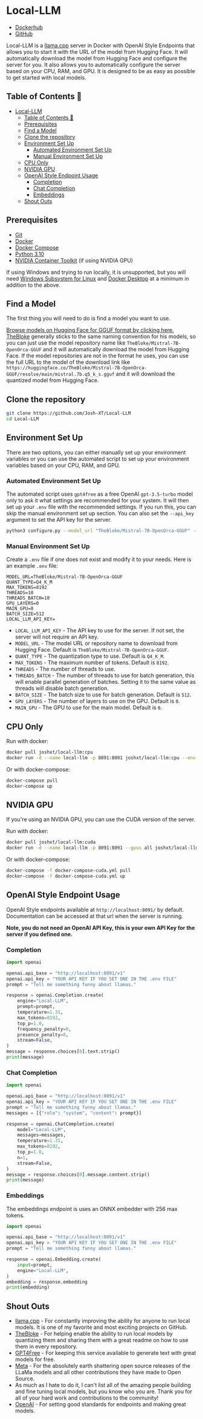 # Local-LLM

- [Dockerhub](https://hub.docker.com/r/joshxt/local-llm/tags)
- [GitHub](https://github.com/Josh-XT/Local-LLM)

Local-LLM is a [llama.cpp](https://github.com/ggerganov/llama.cpp) server in Docker with OpenAI Style Endpoints that allows you to start it with the URL of the model from Hugging Face. It will automatically download the model from Hugging Face and configure the server for you. It also allows you to automatically configure the server based on your CPU, RAM, and GPU. It is designed to be as easy as possible to get started with local models.

## Table of Contents 📖

- [Local-LLM](#local-llm)
  - [Table of Contents 📖](#table-of-contents-)
  - [Prerequisites](#prerequisites)
  - [Find a Model](#find-a-model)
  - [Clone the repository](#clone-the-repository)
  - [Environment Set Up](#environment-set-up)
    - [Automated Environment Set Up](#automated-environment-set-up)
    - [Manual Environment Set Up](#manual-environment-set-up)
  - [CPU Only](#cpu-only)
  - [NVIDIA GPU](#nvidia-gpu)
  - [OpenAI Style Endpoint Usage](#openai-style-endpoint-usage)
    - [Completion](#completion)
    - [Chat Completion](#chat-completion)
    - [Embeddings](#embeddings)
  - [Shout Outs](#shout-outs)

## Prerequisites

- [Git](https://git-scm.com/downloads)
- [Docker](https://docs.docker.com/get-docker/)
- [Docker Compose](https://docs.docker.com/compose/install/)
- [Python 3.10](https://www.python.org/downloads/)
- [NVIDIA Container Toolkit](https://docs.nvidia.com/datacenter/cloud-native/container-toolkit/latest/install-guide.html) (if using NVIDIA GPU)

If using Windows and trying to run locally, it is unsupported, but you will need [Windows Subsystem for Linux](https://docs.microsoft.com/en-us/windows/wsl/install-win10) and [Docker Desktop](https://docs.docker.com/docker-for-windows/install/) at a minimum in addition to the above.

## Find a Model

The first thing you will need to do is find a model you want to use.

[Browse models on Hugging Face for GGUF format by clicking here. TheBloke](https://huggingface.co/TheBloke?search_models=GGUF) generally sticks to the same naming convention for his models, so you can just use the model repository name like `TheBloke/Mistral-7B-OpenOrca-GGUF` and it will automatically download the model from Hugging Face. If the model repositories are not in the format he uses, you can use the full URL to the model of the download link like `https://huggingface.co/TheBloke/Mistral-7B-OpenOrca-GGUF/resolve/main/mistral.7b.q5_k_s.gguf` and it will download the quantized model from Hugging Face.

## Clone the repository

```bash
git clone https://github.com/Josh-XT/Local-LLM
cd Local-LLM
```

## Environment Set Up

There are two options, you can either manually set up your environment variables or you can use the automated script to set up your environment variables based on your CPU, RAM, and GPU.

### Automated Environment Set Up

The automated script uses `gpt4free` as a free OpenAI `gpt-3.5-turbo` model only to ask it what settings are recommended for your system. It will then set up your `.env` file with the recommended settings. If you run this, you can skip the manual environment set up section. You can also set the `--api_key` argument to set the API key for the server.

```bash
python3 configure.py --model_url "TheBloke/Mistral-7B-OpenOrca-GGUF" --api_key ""
```

### Manual Environment Set Up

Create a `.env` file if one does not exist and modify it to your needs. Here is an example `.env` file:

```env
MODEL_URL=TheBloke/Mistral-7B-OpenOrca-GGUF
QUANT_TYPE=Q4_K_M
MAX_TOKENS=8192
THREADS=10
THREADS_BATCH=10
GPU_LAYERS=0
MAIN_GPU=0
BATCH_SIZE=512
LOCAL_LLM_API_KEY=
```

- `LOCAL_LLM_API_KEY` - The API key to use for the server. If not set, the server will not require an API key.
- `MODEL_URL` - The model URL or repository name to download from Hugging Face. Default is `TheBloke/Mistral-7B-OpenOrca-GGUF`.
- `QUANT_TYPE` - The quantization type to use. Default is `Q4_K_M`.
- `MAX_TOKENS` - The maximum number of tokens. Default is `8192`.
- `THREADS` - The number of threads to use.
- `THREADS_BATCH` - The number of threads to use for batch generation, this will enable parallel generation of batches. Setting it to the same value as threads will disable batch generation.
- `BATCH_SIZE` - The batch size to use for batch generation. Default is `512`.
- `GPU_LAYERS` - The number of layers to use on the GPU. Default is `0`.
- `MAIN_GPU` - The GPU to use for the main model. Default is `0`.

## CPU Only

Run with docker:

```bash
docker pull joshxt/local-llm:cpu
docker run -d --name local-llm -p 8091:8091 joshxt/local-llm:cpu --env-file .env
```

Or with docker-compose:

```bash
docker-compose pull
docker-compose up
```

## NVIDIA GPU

If you're using an NVIDIA GPU, you can use the CUDA version of the server.

Run with docker:

```bash
docker pull joshxt/local-llm:cuda
docker run -d --name local-llm -p 8091:8091 --gpus all joshxt/local-llm:cuda --env-file .env
```

Or with docker-compose:

```bash
docker-compose -f docker-compose-cuda.yml pull
docker-compose -f docker-compose-cuda.yml up
```

## OpenAI Style Endpoint Usage

OpenAI Style endpoints available at `http://localhost:8091/` by default. Documentation can be accessed at that url when the server is running.

**Note, you do not need an OpenAI API Key, this is your own API Key for the server if you defined one.**

### Completion

```python
import openai

openai.api_base = "http://localhost:8091/v1"
openai.api_key = "YOUR API KEY IF YOU SET ONE IN THE .env FILE"
prompt = "Tell me something funny about llamas."

response = openai.Completion.create(
    engine="Local-LLM",
    prompt=prompt,
    temperature=1.31,
    max_tokens=8192,
    top_p=1.0,
    frequency_penalty=0,
    presence_penalty=0,
    stream=False,
)
message = response.choices[0].text.strip()
print(message)
```

### Chat Completion

```python
import openai

openai.api_base = "http://localhost:8091/v1"
openai.api_key = "YOUR API KEY IF YOU SET ONE IN THE .env FILE"
prompt = "Tell me something funny about llamas."
messages = [{"role": "system", "content": prompt}]

response = openai.ChatCompletion.create(
    model="Local-LLM",
    messages=messages,
    temperature=1.31,
    max_tokens=8192,
    top_p=1.0,
    n=1,
    stream=False,
)
message = response.choices[0].message.content.strip()
print(message)
```

### Embeddings

The embeddings endpoint is uses an ONNX embedder with 256 max tokens.

```python
import openai

openai.api_base = "http://localhost:8091/v1"
openai.api_key = "YOUR API KEY IF YOU SET ONE IN THE .env FILE"
prompt = "Tell me something funny about llamas."

response = openai.Embedding.create(
    input=prompt,
    engine="Local-LLM",
)
embedding = response.embedding
print(embedding)
```

## Shout Outs

- [llama.cpp](https://github.com/ggerganov/llama.cpp) - For constantly improving the ability for anyone to run local models. It is one of my favorite and most exciting projects on GitHub.
- [TheBloke](https://huggingface.co/TheBloke) - For helping enable the ability to run local models by quantizing them and sharing them with a great readme on how to use them in every repository.
- [GPT4Free](https://github.com/xtekky/gpt4free) - For keeping this service available to generate text with great models for free.
- [Meta](https://meta.com) - For the absolutely earth shattering open source releases of the LLaMa models and all other contributions they have made to Open Source.
- As much as I hate to do it, I can't list all of the amazing people building and fine tuning local models, but you know who you are. Thank you for all of your hard work and contributions to the community!
- [OpenAI](https://openai.com/) - For setting good standards for endpoints and making great models.
